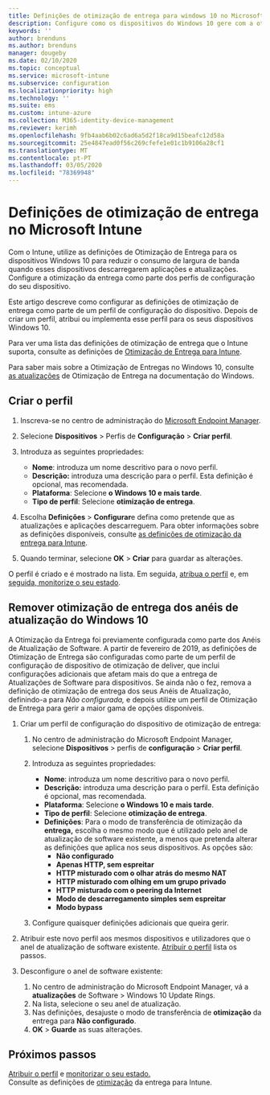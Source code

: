 ```yaml
---
title: Definições de otimização de entrega para windows 10 no Microsoft Intune - Azure Microsoft Docs
description: Configure como os dispositivos do Windows 10 gere com a otimização da entrega de utilização intune. Em Intune, crie um perfil de configuração do dispositivo para instalar atualizações a partir da internet. Consulte também como substituir os anéis de atualização existentes por um perfil de otimização de entrega.
keywords: ''
author: brenduns
ms.author: brenduns
manager: dougeby
ms.date: 02/10/2020
ms.topic: conceptual
ms.service: microsoft-intune
ms.subservice: configuration
ms.localizationpriority: high
ms.technology: ''
ms.suite: ems
ms.custom: intune-azure
ms.collection: M365-identity-device-management
ms.reviewer: kerimh
ms.openlocfilehash: 9fb4aab6b02c6ad6a5d2f18ca9d15beafc12d58a
ms.sourcegitcommit: 25e4847ead0f56c269cfefe1e01c1b9106a28cf1
ms.translationtype: MT
ms.contentlocale: pt-PT
ms.lasthandoff: 03/05/2020
ms.locfileid: "78369948"
---
```

# <a name="delivery-optimization-settings-in-microsoft-intune"></a>Definições de otimização de entrega no Microsoft Intune

Com o Intune, utilize as definições de Otimização de Entrega para os dispositivos Windows 10 para reduzir o consumo de largura de banda quando esses dispositivos descarregarem aplicações e atualizações. Configure a otimização da entrega como parte dos perfis de configuração do seu dispositivo.  

Este artigo descreve como configurar as definições de otimização de entrega como parte de um perfil de configuração do dispositivo. Depois de criar um perfil, atribui ou implementa esse perfil para os seus dispositivos Windows 10. 

Para ver uma lista das definições de otimização de entrega que o Intune suporta, consulte as definições de [Otimização de Entrega para Intune](../delivery-optimization-settings.md).  

Para saber mais sobre a Otimização de Entregas no Windows 10, consulte [as atualizações](https://docs.microsoft.com/windows/deployment/update/waas-delivery-optimization) de Otimização de Entrega na documentação do Windows.  

## <a name="create-the-profile"></a>Criar o perfil

1. Inscreva-se no centro de administração do [Microsoft Endpoint Manager](https://go.microsoft.com/fwlink/?linkid=2109431).

2. Selecione **Dispositivos** > Perfis de **Configuração** > **Criar perfil**.

3. Introduza as seguintes propriedades:

    - **Nome**: introduza um nome descritivo para o novo perfil.
    - **Descrição:** introduza uma descrição para o perfil. Esta definição é opcional, mas recomendada.
    - **Plataforma**: Selecione **o Windows 10 e mais tarde**.
    - **Tipo de perfil**: Selecione **otimização de entrega**.

4. Escolha **Definições** > **Configurar**e defina como pretende que as atualizações e aplicações descarreguem. Para obter informações sobre as definições disponíveis, consulte [as definições de otimização da entrega para Intune](../delivery-optimization-settings.md).

5. Quando terminar, selecione **OK** > **Criar** para guardar as alterações.

O perfil é criado e é mostrado na lista. Em seguida, [atribua o perfil](device-profile-assign.md) e, em [seguida, monitorize o seu estado](device-profile-monitor.md).

<!-- ## Move existing update rings to delivery optimization

**Delivery optimization** settings replace **Software updates – Windows 10 Update Rings**. Your existing update rings can be easily changed to use the **Delivery optimization** settings. To maintain the same settings when you create a delivery optimization profile, use the same *Delivery optimization download mode* and then set the same settings as you already use. However, you can choose to reconfigure delivery optimization settings to take advantage of the full range of addition settings that the Delivery Optimization profile can manage. 
-->

## <a name="remove-delivery-optimization-from-windows-10-update-rings"></a>Remover otimização de entrega dos anéis de atualização do Windows 10

A Otimização da Entrega foi previamente configurada como parte dos Anéis de Atualização de Software. A partir de fevereiro de 2019, as definições de Otimização de Entrega são configuradas como parte de um perfil de configuração de dispositivo de otimização de deliver, que inclui configurações adicionais que afetam mais do que a entrega de Atualizações de Software para dispositivos. Se ainda não o fez, remova a definição de otimização de entrega dos seus Anéis de Atualização, definindo-a para *Não configurada,* e depois utilize um perfil de Otimização de Entrega para gerir a maior gama de opções disponíveis.

1. Criar um perfil de configuração do dispositivo de otimização de entrega:

    1. No centro de administração do Microsoft Endpoint Manager, selecione **Dispositivos** > perfis de **configuração** > **Criar perfil**.
    2. Introduza as seguintes propriedades:

        - **Nome**: introduza um nome descritivo para o novo perfil.
        - **Descrição:** introduza uma descrição para o perfil. Esta definição é opcional, mas recomendada.
        - **Plataforma**: Selecione **o Windows 10 e mais tarde**.
        - **Tipo de perfil**: Selecione **otimização de entrega**.
        - **Definições**: Para o modo de transferência de otimização da **entrega,** escolha o mesmo modo que é utilizado pelo anel de atualização de software existente, a menos que pretenda alterar as definições que aplica nos seus dispositivos. As opções são:
            - **Não configurado**
            - **Apenas HTTP, sem espreitar**
            - **HTTP misturado com o olhar atrás do mesmo NAT**
            - **HTTP misturado com olhing em um grupo privado**
            - **HTTP misturado com o peering da Internet**
            - **Modo de descarregamento simples sem espreitar**
            - **Modo bypass**
    3. Configure quaisquer definições adicionais que queira gerir.

2. Atribuir este novo perfil aos mesmos dispositivos e utilizadores que o anel de atualização de software existente. [Atribuir o perfil](device-profile-assign.md) lista os passos.

3. Desconfigure o anel de software existente:
    1. No centro de administração do Microsoft Endpoint Manager, vá a **atualizações** de Software > Windows 10 Update Rings.
    2. Na lista, selecione o seu anel de atualização.
    3. Nas definições, desajuste o modo de transferência de **otimização** da entrega para **Não configurado**.
    4. **OK** > **Guarde** as suas alterações.

## <a name="next-steps"></a>Próximos passos

[Atribuir o perfil](device-profile-assign.md) e [monitorizar o seu estado.](device-profile-monitor.md)  
Consulte as definições de [otimização](../delivery-optimization-settings.md) da entrega para Intune.
